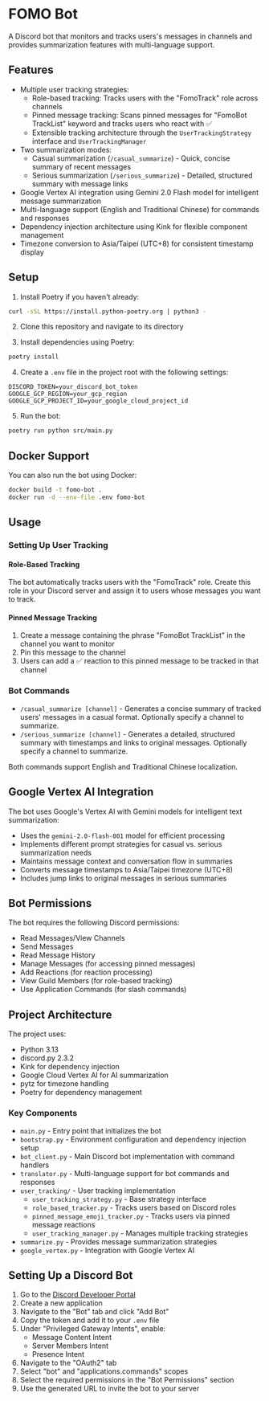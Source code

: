 # FOMO Bot

A Discord bot that monitors and tracks users's messages in channels and provides summarization features with multi-language support.

## Features

- Multiple user tracking strategies:
  - Role-based tracking: Tracks users with the "FomoTrack" role across channels
  - Pinned message tracking: Scans pinned messages for "FomoBot TrackList" keyword and tracks users who react with ✅
  - Extensible tracking architecture through the `UserTrackingStrategy` interface and `UserTrackingManager`
- Two summarization modes:
  - Casual summarization (`/casual_summarize`) - Quick, concise summary of recent messages
  - Serious summarization (`/serious_summarize`) - Detailed, structured summary with message links
- Google Vertex AI integration using Gemini 2.0 Flash model for intelligent message summarization
- Multi-language support (English and Traditional Chinese) for commands and responses
- Dependency injection architecture using Kink for flexible component management
- Timezone conversion to Asia/Taipei (UTC+8) for consistent timestamp display

## Setup

1. Install Poetry if you haven't already:
```bash
curl -sSL https://install.python-poetry.org | python3 -
```

2. Clone this repository and navigate to its directory

3. Install dependencies using Poetry:
```bash
poetry install
```

4. Create a `.env` file in the project root with the following settings:
```
DISCORD_TOKEN=your_discord_bot_token
GOOGLE_GCP_REGION=your_gcp_region
GOOGLE_GCP_PROJECT_ID=your_google_cloud_project_id
```

5. Run the bot:
```bash
poetry run python src/main.py
```

## Docker Support

You can also run the bot using Docker:

```bash
docker build -t fomo-bot .
docker run -d --env-file .env fomo-bot
```

## Usage

### Setting Up User Tracking

#### Role-Based Tracking
The bot automatically tracks users with the "FomoTrack" role. Create this role in your Discord server and assign it to users whose messages you want to track.

#### Pinned Message Tracking
1. Create a message containing the phrase "FomoBot TrackList" in the channel you want to monitor
2. Pin this message to the channel
3. Users can add a ✅ reaction to this pinned message to be tracked in that channel

### Bot Commands

- `/casual_summarize [channel]` - Generates a concise summary of tracked users' messages in a casual format. Optionally specify a channel to summarize.
- `/serious_summarize [channel]` - Generates a detailed, structured summary with timestamps and links to original messages. Optionally specify a channel to summarize.

Both commands support English and Traditional Chinese localization.

## Google Vertex AI Integration

The bot uses Google's Vertex AI with Gemini models for intelligent text summarization:

- Uses the `gemini-2.0-flash-001` model for efficient processing
- Implements different prompt strategies for casual vs. serious summarization needs
- Maintains message context and conversation flow in summaries
- Converts message timestamps to Asia/Taipei timezone (UTC+8)
- Includes jump links to original messages in serious summaries

## Bot Permissions

The bot requires the following Discord permissions:
- Read Messages/View Channels
- Send Messages
- Read Message History
- Manage Messages (for accessing pinned messages)
- Add Reactions (for reaction processing)
- View Guild Members (for role-based tracking)
- Use Application Commands (for slash commands)

## Project Architecture

The project uses:
- Python 3.13
- discord.py 2.3.2
- Kink for dependency injection
- Google Cloud Vertex AI for AI summarization
- pytz for timezone handling
- Poetry for dependency management

### Key Components

- `main.py` - Entry point that initializes the bot
- `bootstrap.py` - Environment configuration and dependency injection setup
- `bot_client.py` - Main Discord bot implementation with command handlers
- `translator.py` - Multi-language support for bot commands and responses
- `user_tracking/` - User tracking implementation
  - `user_tracking_strategy.py` - Base strategy interface
  - `role_based_tracker.py` - Tracks users based on Discord roles
  - `pinned_message_emoji_tracker.py` - Tracks users via pinned message reactions
  - `user_tracking_manager.py` - Manages multiple tracking strategies
- `summarize.py` - Provides message summarization strategies
- `google_vertex.py` - Integration with Google Vertex AI

## Setting Up a Discord Bot

1. Go to the [Discord Developer Portal](https://discord.com/developers/applications)
2. Create a new application
3. Navigate to the "Bot" tab and click "Add Bot"
4. Copy the token and add it to your `.env` file
5. Under "Privileged Gateway Intents", enable:
   - Message Content Intent
   - Server Members Intent
   - Presence Intent
6. Navigate to the "OAuth2" tab
7. Select "bot" and "applications.commands" scopes
8. Select the required permissions in the "Bot Permissions" section
9. Use the generated URL to invite the bot to your server 